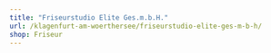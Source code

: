 ```yaml
---
title: "Friseurstudio Elite Ges.m.b.H."
url: /klagenfurt-am-woerthersee/friseurstudio-elite-ges-m-b-h/
shop: Friseur
---
```

